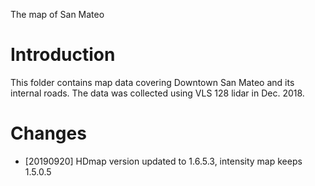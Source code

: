 The map of San Mateo

# Introduction
This folder contains map data covering Downtown San Mateo and its internal roads. The data was collected
using VLS 128 lidar in Dec. 2018.

# Changes
* [20190920] HDmap version updated to 1.6.5.3, intensity map keeps 1.5.0.5

